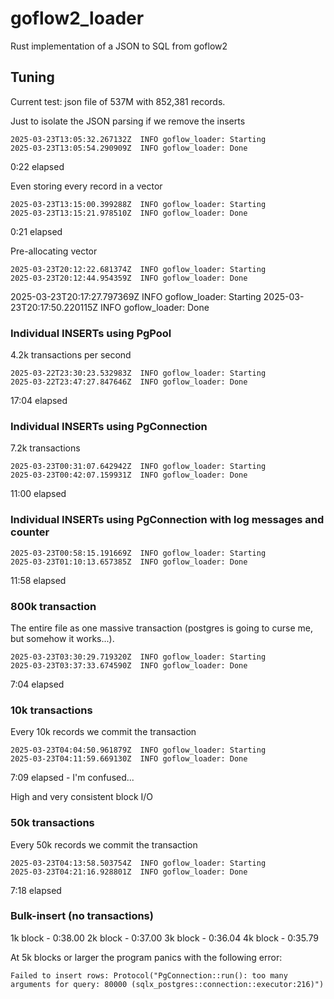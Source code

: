 # goflow2_loader
Rust implementation of a JSON to SQL from goflow2














## Tuning

Current test:
json file of 537M with 852,381 records.

Just to isolate the JSON parsing if we remove the inserts
```
2025-03-23T13:05:32.267132Z  INFO goflow_loader: Starting
2025-03-23T13:05:54.290909Z  INFO goflow_loader: Done
```
0:22 elapsed

Even storing every record in a vector
```
2025-03-23T13:15:00.399288Z  INFO goflow_loader: Starting
2025-03-23T13:15:21.978510Z  INFO goflow_loader: Done
```
0:21 elapsed

Pre-allocating vector
```
2025-03-23T20:12:22.681374Z  INFO goflow_loader: Starting
2025-03-23T20:12:44.954359Z  INFO goflow_loader: Done
```

2025-03-23T20:17:27.797369Z  INFO goflow_loader: Starting
2025-03-23T20:17:50.220115Z  INFO goflow_loader: Done

### Individual INSERTs using PgPool
4.2k transactions per second

```
2025-03-22T23:30:23.532983Z  INFO goflow_loader: Starting
2025-03-22T23:47:27.847646Z  INFO goflow_loader: Done
```
17:04 elapsed

### Individual INSERTs using PgConnection
7.2k transactions

```
2025-03-23T00:31:07.642942Z  INFO goflow_loader: Starting
2025-03-23T00:42:07.159931Z  INFO goflow_loader: Done
```
11:00 elapsed

### Individual INSERTs using PgConnection with log messages and counter

```
2025-03-23T00:58:15.191669Z  INFO goflow_loader: Starting
2025-03-23T01:10:13.657385Z  INFO goflow_loader: Done
```
11:58 elapsed

### 800k transaction

The entire file as one massive transaction (postgres is going to curse me, but somehow it works...).
```
2025-03-23T03:30:29.719320Z  INFO goflow_loader: Starting
2025-03-23T03:37:33.674590Z  INFO goflow_loader: Done

```
7:04 elapsed

### 10k transactions

Every 10k records we commit the transaction
```
2025-03-23T04:04:50.961879Z  INFO goflow_loader: Starting
2025-03-23T04:11:59.669130Z  INFO goflow_loader: Done
```
7:09 elapsed - I'm confused...

High and very consistent block I/O

### 50k transactions

Every 50k records we commit the transaction
```
2025-03-23T04:13:58.503754Z  INFO goflow_loader: Starting
2025-03-23T04:21:16.928801Z  INFO goflow_loader: Done
```
7:18 elapsed

### Bulk-insert (no transactions)

1k block - 0:38.00
2k block - 0:37.00
3k block - 0:36.04
4k block - 0:35.79

At 5k blocks or larger the program panics with the following error:
```
Failed to insert rows: Protocol("PgConnection::run(): too many arguments for query: 80000 (sqlx_postgres::connection::executor:216)")
```